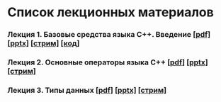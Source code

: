 # Список лекционных материалов

### Лекция 1. Базовые средства языка С++. Введение [[pdf]](./lecture_01/presentation.pdf) [[pptx]](./lecture_01/presentation.pptx) [[стрим]](https://youtu.be/x9ifGjHMzfU) [[код]](./lecture_01/code)

### Лекция 2. Основные операторы языка С++  [[pdf]](./lecture_02/presentation.pdf) [[pptx]](./lecture_02/presentation.pptx) [[стрим]](https://youtu.be/4VDkoRKeV4M)

### Лекция 3. Типы данных  [[pdf]](./lecture_03/presentation.pdf) [[pptx]](./lecture_03/presentation.pptx) [[стрим]](https://youtu.be/ooHjYNFZObQ)